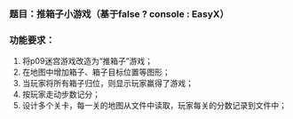 ### 题目：推箱子小游戏（基于false ? console : EasyX）

### 功能要求：

1. 将p09迷宫游戏改造为“推箱子”游戏；
0. 在地图中增加箱子、箱子目标位置等图形；
5. 当玩家将所有箱子归位，则显示玩家赢得了游戏；
8. 按玩家走动步数记分；
114514. 设计多个关卡，每一关的地图从文件中读取，玩家每关的分数记录到文件中；
